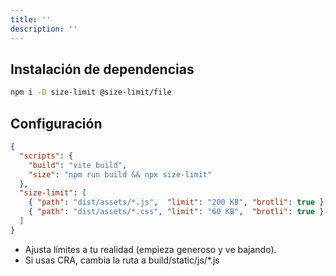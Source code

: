 ```yaml
---
title: ''
description: ''
---
```


## Instalación de dependencias
```bash
npm i -D size-limit @size-limit/file
```

## Configuración
```json title="package.json"
{
  "scripts": {
    "build": "vite build",
    "size": "npm run build && npx size-limit"
  },
  "size-limit": [
    { "path": "dist/assets/*.js",  "limit": "200 KB", "brotli": true },
    { "path": "dist/assets/*.css", "limit": "60 KB",  "brotli": true }
  ]
}

```
- Ajusta límites a tu realidad (empieza generoso y ve bajando).
- Si usas CRA, cambia la ruta a build/static/js/*.js
